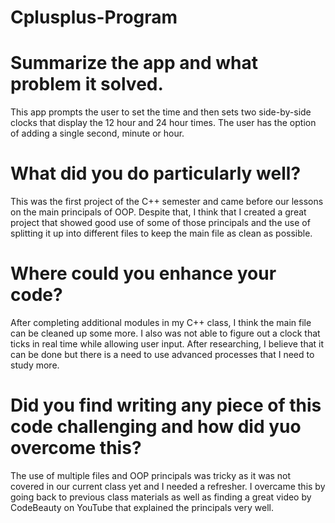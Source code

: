# Cplusplus-Program

# Summarize the app and what problem it solved.
This app prompts the user to set the time and then sets two side-by-side clocks that display the 12 hour and 24 hour times.
The user has the option of adding a single second, minute or hour.

# What did you do particularly well?
This was the first project of the C++ semester and came before our lessons on the main principals of OOP.
Despite that, I think that I created a great project that showed good use of some of those principals and
the use of splitting it up into different files to keep the main file as clean as possible.

# Where could you enhance your code?
After completing additional modules in my C++ class, I think the main file can be cleaned up some more.
I also was not able to figure out a clock that ticks in real time while allowing user input. After researching,
I believe that it can be done but there is a need to use advanced processes that I need to study more.

# Did you find writing any piece of this code challenging and how did yuo overcome this?
The use of multiple files and OOP principals was tricky as it was not covered in our current class yet and I
needed a refresher. I overcame this by going back to previous class materials as well as finding a great video
by CodeBeauty on YouTube that explained the principals very well.
